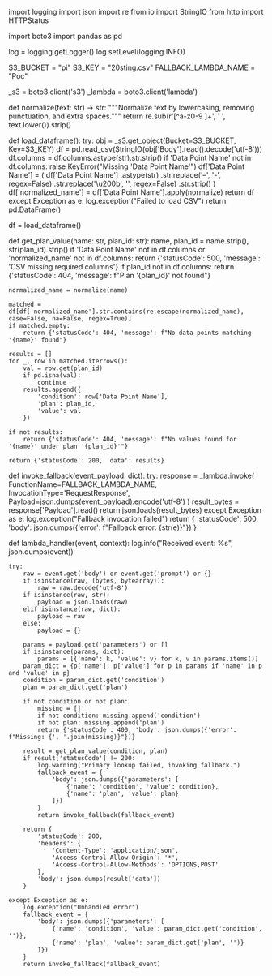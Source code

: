 import logging
import json
import re
from io import StringIO
from http import HTTPStatus

import boto3
import pandas as pd

log = logging.getLogger()
log.setLevel(logging.INFO)

S3_BUCKET = "pi"
S3_KEY = "20sting.csv"
FALLBACK_LAMBDA_NAME = "Poc"

_s3 = boto3.client('s3')
_lambda = boto3.client('lambda')


def normalize(text: str) -> str:
    """Normalize text by lowercasing, removing punctuation, and extra spaces."""
    return re.sub(r'[^a-z0-9 ]+', ' ', text.lower()).strip()


def load_dataframe():
    try:
        obj = _s3.get_object(Bucket=S3_BUCKET, Key=S3_KEY)
        df = pd.read_csv(StringIO(obj['Body'].read().decode('utf-8')))
        df.columns = df.columns.astype(str).str.strip()
        if 'Data Point Name' not in df.columns:
            raise KeyError("Missing 'Data Point Name'")
        df['Data Point Name'] = (
            df['Data Point Name']
              .astype(str)
              .str.replace('–', '-', regex=False)
              .str.replace('\u200b', '', regex=False)
              .str.strip()
        )
        df['normalized_name'] = df['Data Point Name'].apply(normalize)
        return df
    except Exception as e:
        log.exception("Failed to load CSV")
        return pd.DataFrame()


df = load_dataframe()


def get_plan_value(name: str, plan_id: str):
    name, plan_id = name.strip(), str(plan_id).strip()
    if 'Data Point Name' not in df.columns or 'normalized_name' not in df.columns:
        return {'statusCode': 500, 'message': 'CSV missing required columns'}
    if plan_id not in df.columns:
        return {'statusCode': 404, 'message': f"Plan '{plan_id}' not found"}

    normalized_name = normalize(name)

    matched = df[df['normalized_name'].str.contains(re.escape(normalized_name), case=False, na=False, regex=True)]
    if matched.empty:
        return {'statusCode': 404, 'message': f"No data-points matching '{name}' found"}

    results = []
    for _, row in matched.iterrows():
        val = row.get(plan_id)
        if pd.isna(val):
            continue
        results.append({
            'condition': row['Data Point Name'],
            'plan': plan_id,
            'value': val
        })

    if not results:
        return {'statusCode': 404, 'message': f"No values found for '{name}' under plan '{plan_id}'"}

    return {'statusCode': 200, 'data': results}


def invoke_fallback(event_payload: dict):
    try:
        response = _lambda.invoke(
            FunctionName=FALLBACK_LAMBDA_NAME,
            InvocationType='RequestResponse',
            Payload=json.dumps(event_payload).encode('utf-8')
        )
        result_bytes = response['Payload'].read()
        return json.loads(result_bytes)
    except Exception as e:
        log.exception("Fallback invocation failed")
        return {
            'statusCode': 500,
            'body': json.dumps({'error': f"Fallback error: {str(e)}"})
        }


def lambda_handler(event, context):
    log.info("Received event: %s", json.dumps(event))

    try:
        raw = event.get('body') or event.get('prompt') or {}
        if isinstance(raw, (bytes, bytearray)):
            raw = raw.decode('utf-8')
        if isinstance(raw, str):
            payload = json.loads(raw)
        elif isinstance(raw, dict):
            payload = raw
        else:
            payload = {}

        params = payload.get('parameters') or []
        if isinstance(params, dict):
            params = [{'name': k, 'value': v} for k, v in params.items()]
        param_dict = {p['name']: p['value'] for p in params if 'name' in p and 'value' in p}
        condition = param_dict.get('condition')
        plan = param_dict.get('plan')

        if not condition or not plan:
            missing = []
            if not condition: missing.append('condition')
            if not plan: missing.append('plan')
            return {'statusCode': 400, 'body': json.dumps({'error': f"Missing: {', '.join(missing)}"})}

        result = get_plan_value(condition, plan)
        if result['statusCode'] != 200:
            log.warning("Primary lookup failed, invoking fallback.")
            fallback_event = {
                'body': json.dumps({'parameters': [
                    {'name': 'condition', 'value': condition},
                    {'name': 'plan', 'value': plan}
                ]})
            }
            return invoke_fallback(fallback_event)

        return {
            'statusCode': 200,
            'headers': {
                'Content-Type': 'application/json',
                'Access-Control-Allow-Origin': '*',
                'Access-Control-Allow-Methods': 'OPTIONS,POST'
            },
            'body': json.dumps(result['data'])
        }

    except Exception as e:
        log.exception("Unhandled error")
        fallback_event = {
            'body': json.dumps({'parameters': [
                {'name': 'condition', 'value': param_dict.get('condition', '')},
                {'name': 'plan', 'value': param_dict.get('plan', '')}
            ]})
        }
        return invoke_fallback(fallback_event)
